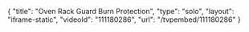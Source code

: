 {
    "title": "Oven Rack Guard Burn Protection",
    "type": "solo",
    "layout": "iframe-static",
    "videoId": "111180286",
    "url": "\/tvpembed\/111180286"
}